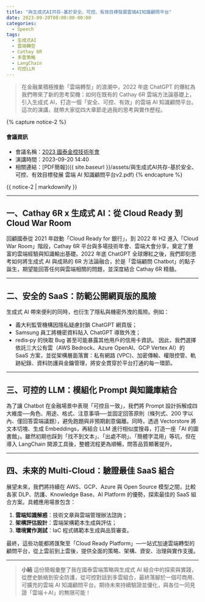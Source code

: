 ```yaml
---
title: "與生成式AI共存-基於安全、可控、有效目標發展雲端AI知識顧問平台"
date: 2023-09-20T00:00:00-00:00
categories:
  - Speech
tags:
  - 生成式AI 
  - 雲端轉型
  - Cathay 6R
  - 多雲策略
  - LangChain
  - 可控LLM
---
```


> 在金融業積極推動「雲端轉型」的浪潮中，2022 年底 ChatGPT 的爆紅為我們帶來了新的思考契機：如何在既有的 Cathay 6R 雲端方法論基礎上，引入生成式 AI，打造一個「安全、可控、有效」的雲端 AI 知識顧問平台。這次的演講，就帶大家從四大章節走過我的思考與實作歷程。

{% capture notice-2 %}
#### 會議資訊

* 會議名稱：[2023 國泰金控技術年會](https://edm.bnext.com.tw/cathaytechcon/)
* 演講時間：2023-09-20 14:40
* 相關連結：[PDF簡報]({{ site.baseurl }}/assets/與生成式AI共存-基於安全、可控、有效目標發展 雲端 AI 知識顧問平台v2.pdf)
  {% endcapture %}

<div class="notice">{{ notice-2 | markdownify }}</div>



------

## 一、Cathay 6R x 生成式 AI：從 Cloud Ready 到 Cloud War Room

回顧國泰從 2021 年啟動「Cloud Ready for 銀行」，到 2022 年 H2 進入「Cloud War Room」階段，Cathay 6R 平台與多場技術年會、雲端大會分享，奠定了豐富的雲端經驗與知識輸出基礎。2022 年底 ChatGPT 全球爆紅之後，我們即刻思考如何將生成式 AI 與成熟的 6R 方法論融合，於是「雲端顧問 Chatbot」的點子誕生，期望能回答任何與雲端相關的問題，並深度結合 Cathay 6R 精髓。

------

## 二、安全的 SaaS：防範公開網頁版的風險

生成式 AI 帶來便利的同時，也衍生了隱私與機密外洩的風險。例如：

- 義大利監管機構因隱私疑慮封鎖 ChatGPT 網頁版；
- Samsung 員工將機密資料貼入 ChatGPT 導致外洩；
- redis‑py 的快取 Bug 甚至可能暴露其他用戶的信用卡資訊。
   因此，我們選擇依託三大公有雲（AWS Bedrock、Azure OpenAI、GCP Vertex AI）的 SaaS 方案，並從架構層面落實：私有網路 (VPC)、加密傳輸、權限控管、軌跡紀錄、資料防護與金鑰管理，將安全貫穿於平台打通的每一環節。

------

## 三、可控的 LLM：模組化 Prompt 與知識庫結合

為了讓 Chatbot 在金融場景中表現「可控且一致」，我們將 Prompt 設計拆解成四大維度──角色、用途、格式、注意事項──並固定回答原則（條列式、200 字以內、僅回答雲端議題），避免跑題與非預期創意偏離。同時，透過 Vectorstore 將文本切塊、生成 Embeddings，再結合 LLM 進行相似度搜尋，打造一座「AI 的圖書館」。雖然初期也踩到「找不到文本」、「出處不明」、「簡體字混用」等坑，但在導入 LangChain 開源工具後，整體流程更為順暢，問答品質顯著提升。

------

## 四、未來的 Multi‑Cloud：驗證最佳 SaaS 組合

展望未來，我們將持續在 AWS、GCP、Azure 與 Open Source 模型之間，比較各家 DLP、防護、Knowledge Base、AI Platform 的優勢，探索最佳的 SaaS 組合方案。具體應用場景包含：

1. **雲端知識解惑**：技術文章與雲端管理辦法諮詢；
2. **架構評估設計**：雲端架構範本生成與評估；
3. **環境實作測試**：IaC 程式碼範本生成與品質審查。

最終，這些功能都將匯聚至「Cloud Ready Platform」—一站式加速雲端轉型的顧問平台，從上雲前到上雲後，提供全面的策略、架構、資安、治理與實作支援。

------

> **小結**
>  這份簡報彙整了我在國泰雲端策略與生成式 AI 結合中的探索與實踐，從歷史脈絡到安全防護，從可控對話到多雲組合，最終落腳於一個可商用、可擴充的雲端 AI 知識顧問平台。期待未來持續驗證並優化，與各位一同見證「雲端＋AI」的無限可能！

